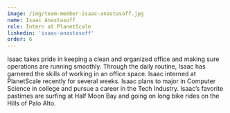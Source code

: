 ```yaml
---
image: /img/team-member-isaac-anastasoff.jpg
name: Isaac Anastasoff
role: Intern at PlanetScale
linkedin: 'isaac-anastasoff'
order: 6
---
```


Isaac takes pride in keeping a clean and organized office and making sure operations are running smoothly. Through the daily routine, Isaac has garnered the skills of working in an office space. Isaac interned at PlanetScale recently for several weeks. Isaac plans to major in Computer Science in college and pursue a career in the Tech Industry. Isaac’s favorite pastimes are surfing at Half Moon Bay and going on long bike rides on the Hills of Palo Alto.
